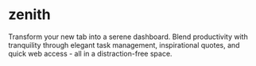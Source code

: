 # zenith
Transform your new tab into a serene dashboard. Blend productivity with tranquility through elegant task management, inspirational quotes, and quick web access - all in a distraction-free space.
